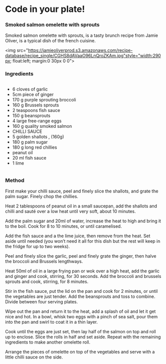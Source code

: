<h1>Code in your plate!</h1>

<h3 style="padding-bottom:10px">Smoked salmon omelette with sprouts</h3>

<p style="margin-top: -10px">Smoked salmon omelette with sprouts, is a tasty brunch recipe from Jamie Oliver, is a typical dish of the french cuisine.</p>

<img src="https://jamieoliverprod.s3.amazonaws.com/recipe-database/recipe_single/CGHS8dAVaaO96LnQroZKAm.jpg"style="width:290px; float:left; margin:0 30px 0 0">

<h3>Ingredients</h3>

<ul class="ingred" style="float:left; text-align:left">
	<li>6	cloves of	garlic</li>
	<li>5cm piece of	ginger</li>
	<li>170	g	purple sprouting broccoli</li>
	<li>160	g	Brussels sprouts</li>
	<li>2	teaspoons	fish sauce</li>
	<li>150	g	beansprouts</li>
	<li>4	large	free-range eggs</li>
	<li>160	g	quality smoked salmon</li>
	<li>CHILLI SAUCE</li>
	<li>5	golden shallots	, (160g)</li>
	<li>180	g	palm sugar</li>
	<li>180	g	long red chillies</li>
	<li>peanut oil</li>
	<li>20	ml	fish sauce</li>
	<li>1	lime</li>
</ul>
<div class="clearfix" style="clear:both"></div>

<h3>Method</h3>

First make your chilli sauce, peel and finely slice the shallots, and grate the palm sugar. Finely chop the chillies.

Heat 2 tablespoons of peanut oil in a small saucepan, add the shallots and chilli and sauté over a low heat until very soft, about 10 minutes. 

Add the palm sugar and 20ml of water, increase the heat to high and bring it to the boil. Cook for 8 to 10 minutes, or until caramelised.

Add the fish sauce and a the lime juice, then remove from the heat. Set aside until needed (you won’t need it all for this dish but the rest will keep in the fridge for up to two weeks).

Peel and finely slice the garlic, peel and finely grate the ginger, then halve the broccoli and Brussels lengthways.

Heat 50ml of oil in a large frying pan or wok over a high heat, add the garlic and ginger and cook, stirring, for 30 seconds. Add the broccoli and brussels sprouts and cook, stirring, for 8 minutes.

Stir in the fish sauce, put the lid on the pan and cook for 2 minutes, or until the vegetables are just tender. Add the beansprouts and toss to combine. Divide between four serving plates. 

Wipe out the pan and return it to the heat, add a splash of oil and let it get nice and hot. In a bowl, whisk two eggs with a pinch of sea salt, pour them into the pan and swirl to coat it in a thin layer. 

Cook until the eggs are just set, then lay half of the salmon on top and roll up to enclose. Slice the rolls in half and set aside. Repeat with the remaining ingredients to make another omelette roll.

Arrange the pieces of omelette on top of the vegetables and serve with a little chilli sauce on the side.
